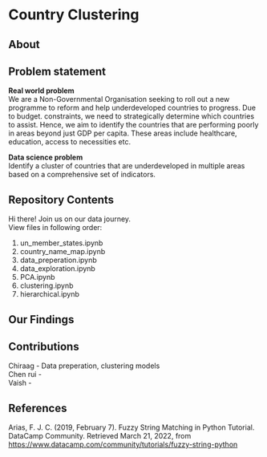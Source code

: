 # Country Clustering

## About

## Problem statement

<b>Real world problem</b><br>
We are a Non-Governmental Organisation seeking to roll out a new programme to reform and help underdeveloped countries to progress.  Due to budget. constraints, we need to strategically determine which countries to assist. Hence, we aim to identify the countries that are performing poorly in areas beyond just GDP per capita. These areas include healthcare, education, access to necessities etc.  

<b>Data science problem</b><br>
Identify a cluster of countries that are underdeveloped in multiple areas based on a comprehensive set of indicators.  

## Repository Contents
Hi there! Join us on our data journey.  
View files in following order:

1. un_member_states.ipynb
2. country_name_map.ipynb
3. data_preperation.ipynb
4. data_exploration.ipynb
5. PCA.ipynb
6. clustering.ipynb
7. hierarchical.ipynb

## Our Findings

## Contributions
Chiraag     - Data preperation, clustering models  
Chen rui    -  
Vaish       -  

## References
Arias, F. J. C. (2019, February 7). Fuzzy String Matching in Python Tutorial. DataCamp Community. Retrieved March 21, 2022, from
    https://www.datacamp.com/community/tutorials/fuzzy-string-python
